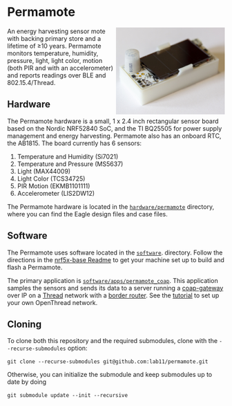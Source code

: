 Permamote
=========
<img src="media/permamote_iso.jpg" alt="Permamote"  align="right" width="50%">
An energy harvesting sensor mote with backing primary store and a lifetime of ≥10 years.
Permamote monitors temperature, humidity, pressure, light, light color, motion
(both PIR and with an accelerometer) and reports readings over BLE and
802.15.4/Thread.

Hardware
--------
The Permamote hardware is a small, 1 x 2.4 inch rectangular sensor board based
on the Nordic NRF52840 SoC, and the TI BQ25505 for power supply management and
energy harvesting.  Permamote also has an onboard RTC, the AB1815. The board
currently has 6 sensors:

1. Temperature and Humidity (Si7021)
2. Temperature and Pressure (MS5637)
3. Light (MAX44009)
4. Light Color (TCS34725)
5. PIR Motion (EKMB1101111)
6. Accelerometer (LIS2DW12)

The Permamote hardware is located in the [`hardware/permamote`](https://github.com/lab11/permamote/tree/master/hardware/permamote) directory, where you can find
the Eagle design files and case files.

Software
--------
The Permamote uses software located in the
[`software`](https://github.com/lab11/permamote/tree/master/software/).
directory. Follow the directions in the [nrf5x-base
Readme](https://github.com/lab11/nrf5x-base/tree/nrf52832#flash-an-application)
to get your machine set up to build and flash a Permamote.

The primary application is
[`software/apps/permamote_coap`](https://github.com/lab11/permamote/tree/master/software/apps/permamote_coap).
This application samples the
sensors and sends its data to a server running a
[coap-gateway](https://github.com/lab11/gateway/tree/thread/software/coap-gateway-mqtt)
over IP on a [Thread](https://github.com/openthread/openthread) network with a
[border router](https://github.com/openthread/borderrouter).
See the
[tutorial](https://github.com/lab11/permamote/tree/master/tutorial) to set up
your own OpenThread network.

Cloning
-------
To clone both this repository and the required submodules,
clone with the `--recurse-submodules` option:

```
git clone --recurse-submodules git@github.com:lab11/permamote.git
```

Otherwise, you can initialize the submodule and keep submodules up to
date by doing

```
git submodule update --init --recursive
```

